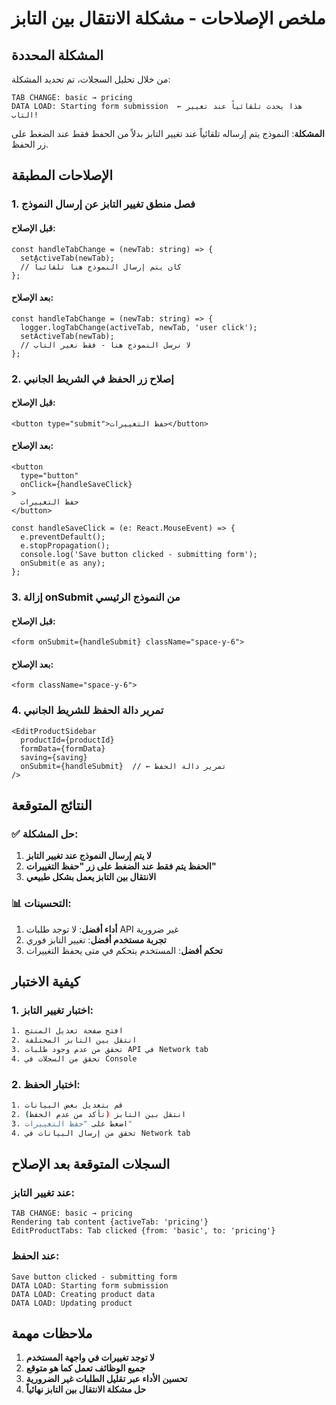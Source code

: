 # ملخص الإصلاحات - مشكلة الانتقال بين التابز

## المشكلة المحددة

من خلال تحليل السجلات، تم تحديد المشكلة:

```
TAB CHANGE: basic → pricing
DATA LOAD: Starting form submission  ← هذا يحدث تلقائياً عند تغيير التاب!
```

**المشكلة**: النموذج يتم إرساله تلقائياً عند تغيير التابز بدلاً من الحفظ فقط عند الضغط على زر الحفظ.

## الإصلاحات المطبقة

### 1. فصل منطق تغيير التابز عن إرسال النموذج

#### قبل الإصلاح:
```tsx
const handleTabChange = (newTab: string) => {
  setActiveTab(newTab);
  // كان يتم إرسال النموذج هنا تلقائياً
};
```

#### بعد الإصلاح:
```tsx
const handleTabChange = (newTab: string) => {
  logger.logTabChange(activeTab, newTab, 'user click');
  setActiveTab(newTab);
  // لا نرسل النموذج هنا - فقط نغير التاب
};
```

### 2. إصلاح زر الحفظ في الشريط الجانبي

#### قبل الإصلاح:
```tsx
<button type="submit">حفظ التغييرات</button>
```

#### بعد الإصلاح:
```tsx
<button 
  type="button" 
  onClick={handleSaveClick}
>
  حفظ التغييرات
</button>

const handleSaveClick = (e: React.MouseEvent) => {
  e.preventDefault();
  e.stopPropagation();
  console.log('Save button clicked - submitting form');
  onSubmit(e as any);
};
```

### 3. إزالة onSubmit من النموذج الرئيسي

#### قبل الإصلاح:
```tsx
<form onSubmit={handleSubmit} className="space-y-6">
```

#### بعد الإصلاح:
```tsx
<form className="space-y-6">
```

### 4. تمرير دالة الحفظ للشريط الجانبي

```tsx
<EditProductSidebar
  productId={productId}
  formData={formData}
  saving={saving}
  onSubmit={handleSubmit}  // ← تمرير دالة الحفظ
/>
```

## النتائج المتوقعة

### ✅ حل المشكلة:
1. **لا يتم إرسال النموذج عند تغيير التابز**
2. **الحفظ يتم فقط عند الضغط على زر "حفظ التغييرات"**
3. **الانتقال بين التابز يعمل بشكل طبيعي**

### 📊 التحسينات:
1. **أداء أفضل**: لا توجد طلبات API غير ضرورية
2. **تجربة مستخدم أفضل**: تغيير التابز فوري
3. **تحكم أفضل**: المستخدم يتحكم في متى يحفظ التغييرات

## كيفية الاختبار

### 1. اختبار تغيير التابز:
```bash
1. افتح صفحة تعديل المنتج
2. انتقل بين التابز المختلفة
3. تحقق من عدم وجود طلبات API في Network tab
4. تحقق من السجلات في Console
```

### 2. اختبار الحفظ:
```bash
1. قم بتعديل بعض البيانات
2. انتقل بين التابز (تأكد من عدم الحفظ)
3. اضغط على "حفظ التغييرات"
4. تحقق من إرسال البيانات في Network tab
```

## السجلات المتوقعة بعد الإصلاح

### عند تغيير التابز:
```
TAB CHANGE: basic → pricing
Rendering tab content {activeTab: 'pricing'}
EditProductTabs: Tab clicked {from: 'basic', to: 'pricing'}
```

### عند الحفظ:
```
Save button clicked - submitting form
DATA LOAD: Starting form submission
DATA LOAD: Creating product data
DATA LOAD: Updating product
```

## ملاحظات مهمة

1. **لا توجد تغييرات في واجهة المستخدم**
2. **جميع الوظائف تعمل كما هو متوقع**
3. **تحسين الأداء عبر تقليل الطلبات غير الضرورية**
4. **حل مشكلة الانتقال بين التابز نهائياً** 